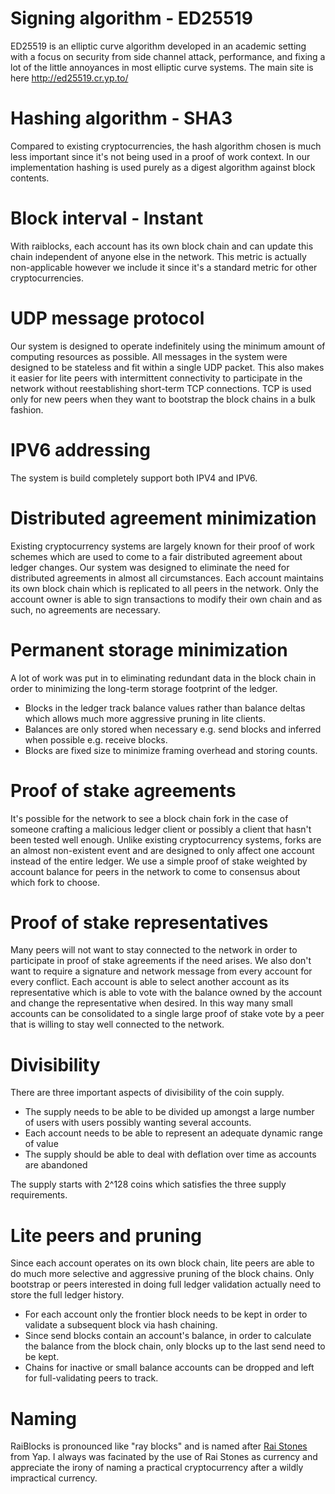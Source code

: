 # Signing algorithm - ED25519
ED25519 is an elliptic curve algorithm developed in an academic setting with a focus on security from side channel attack, performance, and fixing a lot of the little annoyances in most elliptic curve systems.  The main site is here http://ed25519.cr.yp.to/

# Hashing algorithm - SHA3
Compared to existing cryptocurrencies, the hash algorithm chosen is much less important since it's not being used in a proof of work context.  In our implementation hashing is used purely as a digest algorithm against block contents.

# Block interval - Instant
With raiblocks, each account has its own block chain and can update this chain independent of anyone else in the network.  This metric is actually non-applicable however we include it since it's a standard metric for other cryptocurrencies.

# UDP message protocol
Our system is designed to operate indefinitely using the minimum amount of computing resources as possible.  All messages in the system were designed to be stateless and fit within a single UDP packet.  This also makes it easier for lite peers with intermittent connectivity to participate in the network without reestablishing short-term TCP connections.  TCP is used only for new peers when they want to bootstrap the block chains in a bulk fashion.

# IPV6 addressing
The system is build completely support both IPV4 and IPV6.

# Distributed agreement minimization
Existing cryptocurrency systems are largely known for their proof of work schemes which are used to come to a fair distributed agreement about ledger changes.  Our system was designed to eliminate the need for distributed agreements in almost all circumstances.  Each account maintains its own block chain which is replicated to all peers in the network.  Only the account owner is able to sign transactions to modify their own chain and as such, no agreements are necessary.

# Permanent storage minimization
A lot of work was put in to eliminating redundant data in the block chain in order to minimizing the long-term storage footprint of the ledger.
* Blocks in the ledger track balance values rather than balance deltas which allows much more aggressive pruning in lite clients.
* Balances are only stored when necessary e.g. send blocks and inferred when possible e.g. receive blocks.
* Blocks are fixed size to minimize framing overhead and storing counts.

# Proof of stake agreements
It's possible for the network to see a block chain fork in the case of someone crafting a malicious ledger client or possibly a client that hasn't been tested well enough.  Unlike existing cryptocurrency systems, forks are an almost non-existent event and are designed to only affect one account instead of the entire ledger.  We use a simple proof of stake weighted by account balance for peers in the network to come to consensus about which fork to choose.

# Proof of stake representatives
Many peers will not want to stay connected to the network in order to participate in proof of stake agreements if the need arises.  We also don't want to require a signature and network message from every account for every conflict.  Each account is able to select another account as its representative which is able to vote with the balance owned by the account and change the representative when desired.  In this way many small accounts can be consolidated to a single large proof of stake vote by a peer that is willing to stay well connected to the network.

# Divisibility
There are three important aspects of divisibility of the coin supply.
* The supply needs to be able to be divided up amongst a large number of users with users possibly wanting several accounts.
* Each account needs to be able to represent an adequate dynamic range of value
* The supply should be able to deal with deflation over time as accounts are abandoned

The supply starts with 2^128 coins which satisfies the three supply requirements.

# Lite peers and pruning
Since each account operates on its own block chain, lite peers are able to do much more selective and aggressive pruning of the block chains.  Only bootstrap or peers interested in doing full ledger validation actually need to store the full ledger history.
* For each account only the frontier block needs to be kept in order to validate a subsequent block via hash chaining.
* Since send blocks contain an account's balance, in order to calculate the balance from the block chain, only blocks up to the last send need to be kept.
* Chains for inactive or small balance accounts can be dropped and left for full-validating peers to track.

# Naming
RaiBlocks is pronounced like "ray blocks" and is named after [Rai Stones](https://en.wikipedia.org/wiki/Rai_stones) from Yap.  I always was facinated by the use of Rai Stones as currency and appreciate the irony of naming a practical cryptocurrency after a wildly impractical currency.